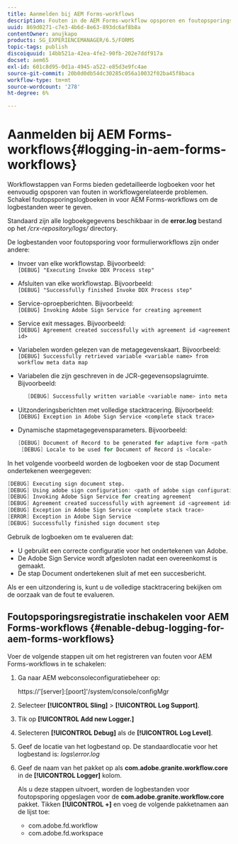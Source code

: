 ```yaml
---
title: Aanmelden bij AEM Forms-workflows
description: Fouten in de AEM Forms-workflow opsporen en foutopsporingslogbestanden voor AEM Forms-workflows inschakelen om de logbestanden weer te geven.
uuid: 869d0271-c7e3-4b6d-8e63-893dc6af8b8a
contentOwner: anujkapo
products: SG_EXPERIENCEMANAGER/6.5/FORMS
topic-tags: publish
discoiquuid: 14bb521a-42ea-4fe2-90fb-202e7ddf917a
docset: aem65
exl-id: 601c8d95-0d1a-4945-a522-e85d3e9fc4ae
source-git-commit: 20b0d0db54dc30285c056a10032f02ba45f8baca
workflow-type: tm+mt
source-wordcount: '278'
ht-degree: 6%

---
```


# Aanmelden bij AEM Forms-workflows{#logging-in-aem-forms-workflows}

Workflowstappen van Forms bieden gedetailleerde logboeken voor het eenvoudig opsporen van fouten in workflowgerelateerde problemen. Schakel foutopsporingslogboeken in voor AEM Forms-workflows om de logbestanden weer te geven.

Standaard zijn alle logboekgegevens beschikbaar in de **error.log** bestand op het */crx-repository/logs/* directory.

De logbestanden voor foutopsporing voor formulierworkflows zijn onder andere:

* Invoer van elke workflowstap. Bijvoorbeeld:\
  `[DEBUG] "Executing Invoke DDX Process step"`

* Afsluiten van elke workflowstap. Bijvoorbeeld:\
  `[DEBUG] "Successfully finished Invoke DDX Process step"`

* Service-oproepberichten. Bijvoorbeeld:\
  `[DEBUG] Invoking Adobe Sign Service for creating agreement`

* Service exit messages. Bijvoorbeeld:\
  `[DEBUG] Agreement created successfully with agreement id <agreement id>`

* Variabelen worden gelezen van de metagegevenskaart. Bijvoorbeeld:\
  `[DEBUG] Successfully retrieved variable <variable name> from workflow meta data map`

* Variabelen die zijn geschreven in de JCR-gegevensopslagruimte. Bijvoorbeeld:

  ```verilog
     [DEBUG] Successfully written variable <variable name> into meta data node at <JCR path where meta data is being written>
  ```

* Uitzonderingsberichten met volledige stacktracering. Bijvoorbeeld:\
  `[DEBUG] Exception in Adobe Sign Service <complete stack trace>`

* Dynamische stapmetagegevensparameters. Bijvoorbeeld:

  ```verilog
  [DEBUG] Document of Record to be generated for adaptive form <path of adaptive form>
   [DEBUG] Locale to be used for Document of Record is <locale>
  ```

In het volgende voorbeeld worden de logboeken voor de stap Document ondertekenen weergegeven:

```verilog
[DEBUG] Executing sign document step.
[DEBUG] Using adobe sign configuration: <path of adobe sign configuration>
[DEBUG] Invoking Adobe Sign Service for creating agreement
[DEBUG] Agreement created successfully with agreement id <agreement id>
[DEBUG] Exception in Adobe Sign Service <complete stack trace>
[ERROR] Exception in Adobe Sign Service
[DEBUG] Successfully finished sign document step
```

Gebruik de logboeken om te evalueren dat:

* U gebruikt een correcte configuratie voor het ondertekenen van Adobe.
* De Adobe Sign Service wordt afgesloten nadat een overeenkomst is gemaakt.
* De stap Document ondertekenen sluit af met een succesbericht.

Als er een uitzondering is, kunt u de volledige stacktracering bekijken om de oorzaak van de fout te evalueren.

## Foutopsporingsregistratie inschakelen voor AEM Forms-workflows {#enable-debug-logging-for-aem-forms-workflows}

Voer de volgende stappen uit om het registreren van fouten voor AEM Forms-workflows in te schakelen:

1. Ga naar AEM webconsoleconfiguratiebeheer op:

   https://&#39;[server]:[poort]&#39;/system/console/configMgr

1. Selecteer **[!UICONTROL Sling]** > **[!UICONTROL Log Support]**.
1. Tik op **[!UICONTROL Add new Logger.]**
1. Selecteren **[!UICONTROL Debug]** als de **[!UICONTROL Log Level]**.
1. Geef de locatie van het logbestand op. De standaardlocatie voor het logbestand is: *logs\error.log*
1. Geef de naam van het pakket op als **com.adobe.granite.workflow.core** in de **[!UICONTROL Logger]** kolom.

   Als u deze stappen uitvoert, worden de logbestanden voor foutopsporing opgeslagen voor de **com.adobe.granite.workflow.core** pakket. Tikken **[!UICONTROL +]** en voeg de volgende pakketnamen aan de lijst toe:

   * com.adobe.fd.workflow
   * com.adobe.fd.workspace
